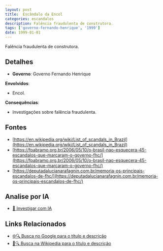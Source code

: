 ```yaml
---
layout: post
title:  Escândalo da Encol
categories: escandalos
description: Falência fraudulenta de construtora.
tags: ['governo-fernando-henrique', '1999']
date: 1999-01-01
---
```


Falência fraudulenta de construtora.

## Detalhes
- **Governo**: Governo Fernando Henrique

**Envolvidos**:
- Encol.


**Consequências**:
- Investigações sobre falência fraudulenta.


## Fontes
- [https://en.wikipedia.org/wiki/List_of_scandals_in_Brazil](https://en.wikipedia.org/wiki/List_of_scandals_in_Brazil)
- [https://fpabramo.org.br/2006/05/10/o-brasil-nao-esquecera-45-escandalos-que-marcaram-o-governo-fhc/](https://fpabramo.org.br/2006/05/10/o-brasil-nao-esquecera-45-escandalos-que-marcaram-o-governo-fhc/)
- [https://deputadalucianarafagnin.com.br/memoria-os-principais-escandalos-de-fhc/](https://deputadalucianarafagnin.com.br/memoria-os-principais-escandalos-de-fhc/)


## Analise por IA
- [🤖 Investigar com IA](https://www.perplexity.ai/search?q=Esc%C3%A2ndalo%20da%20Encol%20Fal%C3%AAncia%20fraudulenta%20de%20construtora.%20Governo%20Fernando%20Henrique)

## Links Relacionados
- [🌐🔍 Busca no Google para o título e descrição](https://www.google.com/search?q=Esc%C3%A2ndalo%20da%20Encol%20Fal%C3%AAncia%20fraudulenta%20de%20construtora.%20Governo%20Fernando%20Henrique)
- [📖🔍 Busca na Wikipedia para o título e descrição](https://pt.wikipedia.org/w/index.php?search=Esc%C3%A2ndalo%20da%20Encol%20Fal%C3%AAncia%20fraudulenta%20de%20construtora.%20Governo%20Fernando%20Henrique)

